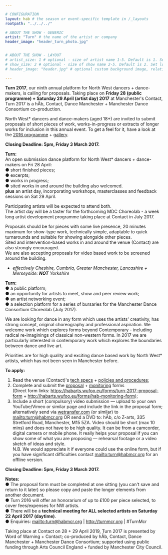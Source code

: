 ```yaml
---

# CONFIGURATION
layout: hab # the season or event-specific template in /_layouts
rootpath: "../../../"

# ABOUT THE SHOW - GENERIC
artist: "Turn" # the name of the artist or company
header_image: "header_turn_photo.jpg"   


# ABOUT THE SHOW - LAYOUT
# artist_size: 1 # optional - size of artist name 1-5. Default is 1. Set longer names to lower values
# show_size: 2 # optional - size of show name 2-5. Default is 2. Set longer names to lower values
# header_image: "header.jpg" # optional custom background image, relative to current page

---
```

**Turn 2017**, our ninth annual platform for North West dancers + dance-makers, is calling for proposals. Taking place on **Friday 28 (public programme) + Saturday 29 April (artist day) 2017** at Manchester's Contact, Turn 2017 is a hÅb, Contact, Dance Manchester + Manchester Dance Consortium co-production.    
  
North West* dancers and dance-makers (aged 18+) are invited to submit proposals of short pieces of work, works-in-progress or extracts of longer works for inclusion in this annual event. To get a feel for it, have a look at the [2016 programme](/archive/2016-turn) + [gallery](/galleries/2016-turn).   
 
**Closing Deadline: 5pm, Friday 3 March 2017.**     
   
**Turn:**    
An open submission dance platform for North West* dancers + dance-makers on Fri 28 April:    
● short finished pieces;      
● excerpts;    
● works in progress;    
● sited works in and around the building also welcomed.   
**plus** an artist day, incorporating workshops, masterclasses and feedback sessions on Sat 29 April.     

Participating artists will be expected to attend both.    
The artist day will be a taster for the forthcoming MDC Choreolab - a week long artist development programme taking place at Contact in July 2017.    

Proposals should be for pieces with some live presence, 20 minutes maximum for show-type work, technically simple, adaptable to quick turnarounds and suitable for showing alongside other pieces.    
Sited and intervention-based works in and around the venue (Contact) are also strongly encouraged.    
We are also accepting proposals for video based work to be screened around the building.     
* *effectively Cheshire, Cumbria, Greater Manchester, Lancashire + Merseyside: **NOT** Yorkshire*    

**Turn:**      
● a public platform;    
● an opportunity for artists to meet, show and peer review work;    
● an artist networking event;    
● a selection platform for a series of bursaries for the Manchester Dance Consortium Choreolab (July 2017).      

We are looking for dance in any form which uses the artists' creativity, has strong concept, original choreography and professional aspiration. We welcome work which explores forms beyond Contemporary - including radical re-imaginings of classical non-western forms. In 2017 we are particularly interested in contemporary work which explores the boundaries between dance and live art.    
 
Priorities are for high quality and exciting dance based work by North West* artists, which has not been seen in Manchester before.    
 
**To apply:**     
1. Read the venue (Contact)'s [tech specs](http://turnmcr.posthaven.com/pages/contact-tech-specs) + [policies and procedures](http://turnmcr.posthaven.com/pages/policies-and-procedures-14138);    
2. Complete and submit the [proposal](https://habarts.wufoo.eu/forms/turn-2017-proposal-form) + [monitoring](http://habarts.wufoo.eu/forms/hab-monitoring-form) forms    
(Direct form links: https://habarts.wufoo.eu/forms/turn-2017-proposal-form + http://habarts.wufoo.eu/forms/hab-monitoring-form);    
3. Include a short (compulsory) video submission — upload to your own YouTube/Vimeo or similar page and include the link in the proposal form; alternatively send via [wetransfer.com](http://www.wetransfer.com) (or similar) to <mailto:turn@habmcr.org> OR send a DVD to: hÅb, c/o Z-arts, 335 Stretford Road, Manchester, M15 5ZA. Video should be short (max 10 mins) and does not have to be high quality. It can be from a camcorder, digital camera or mobile phone. It really helps your proposal if you can show some of what you are proposing — rehearsal footage or a video sketch of ideas and style.        
N.B. We would appreciate it if everyone could use the online form, but if you have significant difficulties contact <mailto:turn@habmcr.org> for an offline version.    
  
**Closing Deadline: 5pm, Friday 3 March 2017.**    
  
**Notes:**    
● The proposal form must be completed at one sitting (you can't save and return to it later) so please copy and paste the longer elements from another document.    
● Turn 2016 will offer an honorarium of up to £100 per piece selected, to cover fees/expenses for NW artists.    
● There will be a **technical meeting for ALL selected artists on Saturday 22 April 2017 (daytime)**.    
● Enquiries: <mailto:turn@habmcr.org> | <http://turnmcr.org> | #TurnMcr    
        
Taking place at Contact on 28 + 29 April 2019, Turn 2017 is presented by Word of Warning + Contact; co-produced by hÅb, Contact, Dance Manchester + Manchester Dance Consortium; supported using public funding through Arts Council England + funded by Manchester City Council.

